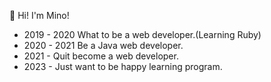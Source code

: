  🔭 Hi! I'm Mino!
 - 2019 - 2020 What to be a web developer.(Learning Ruby)
 - 2020 - 2021 Be a Java web developer.
 - 2021 - Quit become a web developer.
 - 2023 - Just want to be happy learning program.
 
 

